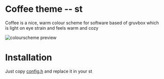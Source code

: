 # Coffee theme -- st

Coffee is a nice, warm colour scheme for software
based of gruvbox which is light on eye strain and feels
warm and cozy

![colourscheme preview](https://files.ari-web.xyz/files/github.com.coffee.vim.jpg)

# Installation

Just copy [config.h](/config.h) and replace it in your st
